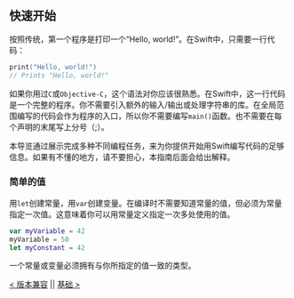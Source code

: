 ## 快速开始

按照传统，第一个程序是打印一个“Hello, world!”。在Swift中，只需要一行代码：
```swift
print("Hello, world!")
// Prints "Hello, world!"
```
如果你用过`C`或`Objective-C`，这个语法对你应该很熟悉。在Swift中，这一行代码是一个完整的程序。你不需要引入额外的输入/输出或处理字符串的库。在全局范围编写的代码会作为程序的入口，所以你不需要编写`main()`函数。也不需要在每个声明的末尾写上分号（;）。

本导览通过展示完成多种不同编程任务，来为你提供开始用Swift编写代码的足够信息。如果有不懂的地方，请不要担心，本指南后面会给出解释。

### 简单的值
用`let`创建常量，用`var`创建变量。在编译时不需要知道常量的值，但必须为常量指定一次值。这意味着你可以用常量定义指定一次多处使用的值。
```swift
var myVariable = 42
myVariable = 50
let myConstant = 42
```
一个常量或变量必须拥有与你所指定的值一致的类型。


[< 版本兼容](Version_Compatibility.md) || [基础 >](../Language_Guide/Basic_Operators.md)
